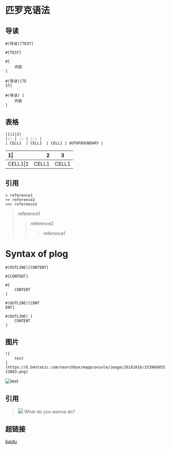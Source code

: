 # 匹罗克语法

## 导读

```
#(导读)[TEST]

#[TEST]

#[
    内容
]

#(导读)[TE
ST]

#(导读) [
    内容
]
```

## 表格
```
|1|2|3|
|:- | -: | :-: |
| CELL1  | CELL1  | CELL1 | OUTOFBOUNDARY |
```

|1\||2|3|
|:- | -: | :-: |
| CELL1\|2  | CELL1  | CELL1 | OUTOFBOUNDARY |


## 引用

```
> reference1
>> reference2
>>> reference1
```

> reference1
>> reference2
>>> reference1


# Syntax of plog

```
#(OUTLINE)[CONTENT]

#[CONTENT]

#[
    CONTENT
]

#(OUTLINE)[CONT
ENT]

#(OUTLINE) [
    CONTENT
]
```

## 图片

```
![
    test
](https://b.bdstatic.com/searchbox/mappconsole/image/20181016/1539689557-13863.png)
```

![
    test
](https://b.bdstatic.com/searchbox/mappconsole/image/20181016/1539689557-13863.png)

## 引用

> ![](https://b.bdstatic.com/searchbox/mappconsole/image/20181016/1539689557-13863.png) What do you wanna do?


## 超链接

[baidu](https://www.baidu.com)